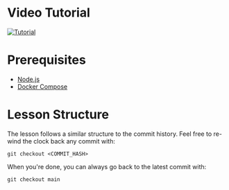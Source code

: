 # Video Tutorial
[![Tutorial](https://img.youtube.com/vi/TLGFTH4s_0Y/0.jpg)](https://www.youtube.com/watch?v=TLGFTH4s_0Y)

# Prerequisites
- [Node.js](https://nodejs.org/en/)
- [Docker Compose](https://docs.docker.com/compose/install/)

# Lesson Structure
The lesson follows a similar structure to the commit history. Feel free to re-wind the clock back any commit with:
```
git checkout <COMMIT_HASH>
```

When you're done, you can always go back to the latest commit with:
```
git checkout main
```